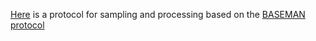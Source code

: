[Here](https://harkanatta.github.io/MPprotocol/) is a protocol for sampling and processing based on the [BASEMAN protocol](https://www.oceanbestpractices.net/bitstream/handle/11329/1077/mafiadoc.com_standardised-protocol-for-monitoring-microplastics_5c8d88c5097c47605c8b45d0.pdf?sequence=1)

